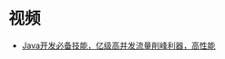 






# 视频

 * [Java开发必备技能，亿级高并发流量削峰利器，高性能](https://www.bilibili.com/video/av55996514?from=search&seid=11202760300301676303)
